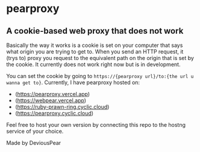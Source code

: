 # pearproxy
## A cookie-based web proxy that does not work



Basically the way it works is a cookie is set on your computer that says what origin you are trying to get to. When you send an HTTP request, it (trys to) proxy you request to the equivalent path on the origin that is set by the cookie. It currently does not work right now but is in development.

You can set the cookie by going to `https://{pearproxy url}/to:{the url u wanna get to}`.
Currently, I have pearproxy hosted on:

- (https://pearproxy.vercel.app)
- (https://webpear.vercel.app)
- (https://ruby-prawn-ring.cyclic.cloud)
- (https://pearproxy.cyclic.cloud)

Feel free to host your own version by connecting this repo to the hostng service of your choice.


Made by DeviousPear

